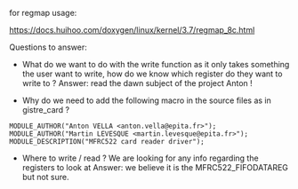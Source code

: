 for regmap usage:

https://docs.huihoo.com/doxygen/linux/kernel/3.7/regmap_8c.html

Questions to answer:

- What do we want to do with the write function as it only takes something the user want to write, how do we know which register do they want to write to ?
  Answer: read the dawn subject of the project Anton !

- Why do we need to add the following macro in the source files as in gistre_card ?

```
MODULE_AUTHOR("Anton VELLA <anton.vella@epita.fr>");
MODULE_AUTHOR("Martin LEVESQUE <martin.levesque@epita.fr>");
MODULE_DESCRIPTION("MFRC522 card reader driver");
```

- Where to write / read ? We are looking for any info regarding the registers to look at
  Answer: we believe it is the MFRC522_FIFODATAREG but not sure.
